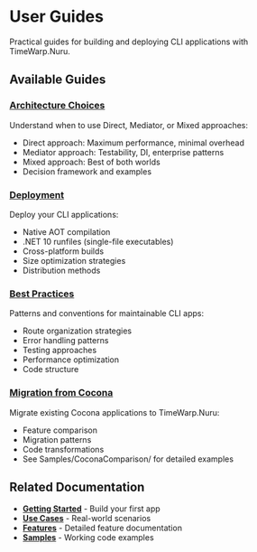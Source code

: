# User Guides

Practical guides for building and deploying CLI applications with TimeWarp.Nuru.

## Available Guides

### [Architecture Choices](architecture-choices.md)
Understand when to use Direct, Mediator, or Mixed approaches:
- Direct approach: Maximum performance, minimal overhead
- Mediator approach: Testability, DI, enterprise patterns
- Mixed approach: Best of both worlds
- Decision framework and examples

### [Deployment](deployment.md)
Deploy your CLI applications:
- Native AOT compilation
- .NET 10 runfiles (single-file executables)
- Cross-platform builds
- Size optimization strategies
- Distribution methods

### [Best Practices](best-practices.md)
Patterns and conventions for maintainable CLI apps:
- Route organization strategies
- Error handling patterns
- Testing approaches
- Performance optimization
- Code structure

### [Migration from Cocona](../../Samples/CoconaComparison/)
Migrate existing Cocona applications to TimeWarp.Nuru:
- Feature comparison
- Migration patterns
- Code transformations
- See Samples/CoconaComparison/ for detailed examples

## Related Documentation

- **[Getting Started](../getting-started.md)** - Build your first app
- **[Use Cases](../use-cases.md)** - Real-world scenarios
- **[Features](../features/)** - Detailed feature documentation
- **[Samples](../../../Samples/)** - Working code examples

